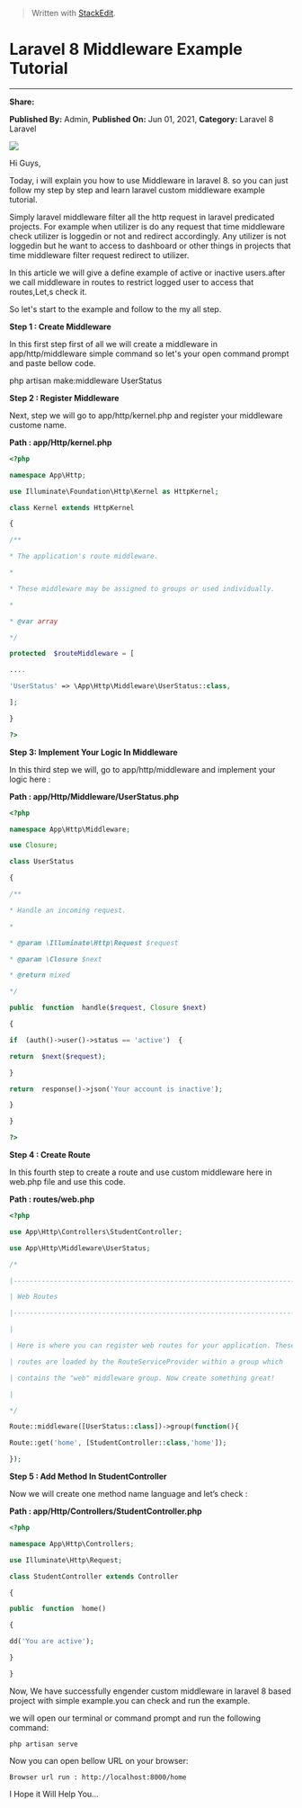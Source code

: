 


> Written with [StackEdit](https://stackedit.io/).

# Laravel 8 Middleware Example Tutorial

----------

**Share:**

**Published By:** Admin,  **Published On:** Jun 01, 2021,  **Category:** Laravel 8  Laravel

![](https://www.mywebtuts.com/upload/blog/middleware.png)

Hi Guys,

Today, i will explain you how to use Middleware in laravel 8. so you can just follow my step by step and learn laravel custom middleware example tutorial.

Simply laravel middleware filter all the http request in laravel predicated projects. For example when utilizer is do any request that time middleware check utilizer is loggedin or not and redirect accordingly. Any utilizer is not loggedin but he want to access to dashboard or other things in projects that time middleware filter request redirect to utilizer.

In this article we will give a define example of active or inactive users.after we call middleware in routes to restrict logged user to access that routes,Let,s check it.

So let's start to the example and follow to the my all step.

**Step 1 : Create Middleware**

In this first step first of all we will create a middleware in app/http/middleware simple command so let's your open command prompt and paste bellow code.

php artisan make:middleware UserStatus

**Step 2 : Register Middleware**

Next, step we will go to app/http/kernel.php and register your middleware custome name.

**Path : app/Http/kernel.php**
```php
<?php

namespace App\Http;

use Illuminate\Foundation\Http\Kernel as HttpKernel;

class Kernel extends HttpKernel

{

/**

* The application's route middleware.

*

* These middleware may be assigned to groups or used individually.

*

* @var array

*/

protected  $routeMiddleware = [

....

'UserStatus' => \App\Http\Middleware\UserStatus::class,

];

}

?>

```

**Step 3: Implement Your Logic In Middleware**

In this third step we will, go to app/http/middleware and implement your logic here :

**Path : app/Http/Middleware/UserStatus.php**
```php
<?php

namespace App\Http\Middleware;

use Closure;

class UserStatus

{

/**

* Handle an incoming request.

*

* @param \Illuminate\Http\Request $request

* @param \Closure $next

* @return mixed

*/

public  function  handle($request, Closure $next)

{

if  (auth()->user()->status == 'active')  {

return  $next($request);

}

return  response()->json('Your account is inactive');

}

}

?>
```
**Step 4 : Create Route**

In this fourth step to create a route and use custom middleware here in web.php file and use this code.

**Path : routes/web.php**
```php
<?php

use App\Http\Controllers\StudentController;

use App\Http\Middleware\UserStatus;

/*

|--------------------------------------------------------------------------

| Web Routes

|--------------------------------------------------------------------------

|

| Here is where you can register web routes for your application. These

| routes are loaded by the RouteServiceProvider within a group which

| contains the "web" middleware group. Now create something great!

|

*/

Route::middleware([UserStatus::class])->group(function(){

Route::get('home', [StudentController::class,'home']);

});
```
**Step 5 : Add Method In StudentController**

Now we will create one method name language and let’s check :

**Path : app/Http/Controllers/StudentController.php**
```php
<?php

namespace App\Http\Controllers;

use Illuminate\Http\Request;

class StudentController extends Controller

{

public  function  home()

{

dd('You are active');

}

}
```

Now, We have successfully engender custom middleware in laravel 8 based project with simple example.you can check and run the example.

we will open our terminal or command prompt and run the following command:

`php artisan serve`

Now you can open bellow URL on your browser:

`Browser url run : http://localhost:8000/home`

I Hope it Will Help You...
